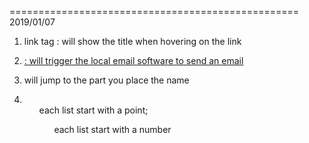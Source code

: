 ==================================================
2019/01/07
1. link tag <a title=content>: will show the title when hovering on the link

2. <a href="mailto:@target_mail_address">: will trigger the local
   email software to send an email

3. <a href="#third"></a>
   <a name="third"></a>
   will jump to the part you place the name

4. <ul> each list start with a point; <ol> each list start with a number
